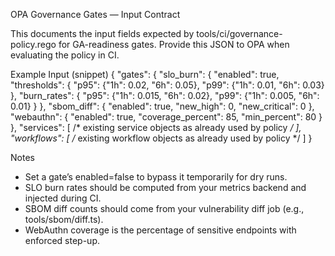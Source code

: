 OPA Governance Gates — Input Contract

This documents the input fields expected by tools/ci/governance-policy.rego for GA-readiness gates. Provide this JSON to OPA when evaluating the policy in CI.

Example Input (snippet)
{
  "gates": {
    "slo_burn": {
      "enabled": true,
      "thresholds": { "p95": {"1h": 0.02, "6h": 0.05}, "p99": {"1h": 0.01, "6h": 0.03} },
      "burn_rates": { "p95": {"1h": 0.015, "6h": 0.02}, "p99": {"1h": 0.005, "6h": 0.01} }
    },
    "sbom_diff": {
      "enabled": true,
      "new_high": 0,
      "new_critical": 0
    },
    "webauthn": {
      "enabled": true,
      "coverage_percent": 85,
      "min_percent": 80
    }
  },
  "services": [ /* existing service objects as already used by policy */ ],
  "workflows": [ /* existing workflow objects as already used by policy */ ]
}

Notes
- Set a gate’s enabled=false to bypass it temporarily for dry runs.
- SLO burn rates should be computed from your metrics backend and injected during CI.
- SBOM diff counts should come from your vulnerability diff job (e.g., tools/sbom/diff.ts).
- WebAuthn coverage is the percentage of sensitive endpoints with enforced step-up.

